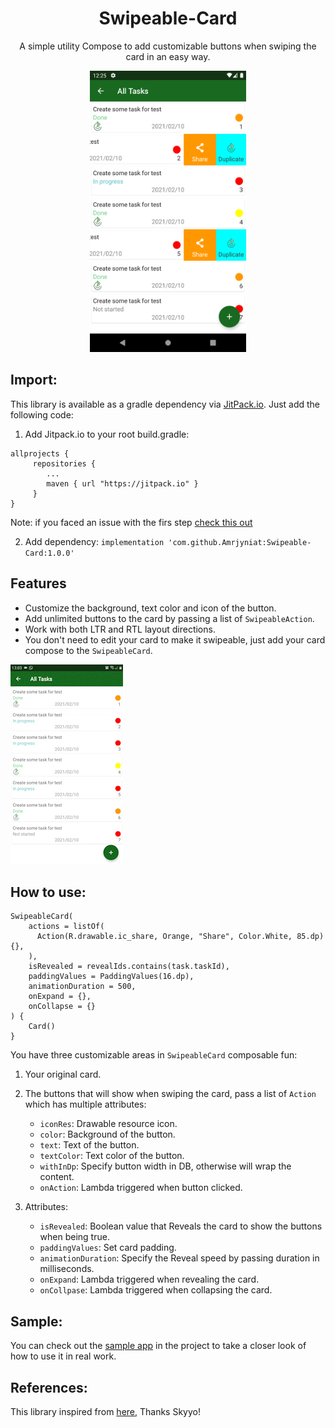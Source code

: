 <h1 align="center">Swipeable-Card</h1>

<p align="center">A simple utility Compose to add customizable buttons when swiping the card in an easy way.</p>




<p align="center">
<img src="https://github.com/Amrjyniat/Swipeable-Card/blob/master/previews/Screenshot.png" width="250" height="450"/>
</p>


## Import:

This library is available as a gradle dependency via [JitPack.io](http://JitPack.io "JitPack.io"). Just add the following code:
1. Add Jitpack.io to your root build.gradle:
```
allprojects {
     repositories {
     	...
     	maven { url "https://jitpack.io" }
     }
}
```
Note: if you faced an issue with the firs step [check this out](https://stackoverflow.com/questions/69163511/build-was-configured-to-prefer-settings-repositories-over-project-repositories-b) 

2. Add dependency:
  `implementation 'com.github.Amrjyniat:Swipeable-Card:1.0.0'`


## Features
- Customize the background, text color and icon of the button.
- Add unlimited buttons to the card by passing a list of `SwipeableAction`.
- Work with both LTR and RTL layout directions.
- You don't need to edit your card to make it swipeable, just add your card compose to the `SwipeableCard`.

![Alt Text](https://github.com/Amrjyniat/Swipeable-Card/blob/master/previews/video.gif)

## How to use:
	SwipeableCard(
		actions = listOf(
		  Action(R.drawable.ic_share, Orange, "Share", Color.White, 85.dp){},
		),
		isRevealed = revealIds.contains(task.taskId),
		paddingValues = PaddingValues(16.dp),
		animationDuration = 500,
		onExpand = {},
		onCollapse = {}
	) { 
		Card() 
	}

You have three customizable areas in `SwipeableCard` composable fun:
1. Your original card.

2. The buttons that will show when swiping the card, pass a list of `Action` which has multiple attributes:
	- `iconRes`: Drawable resource icon.
	- `color`: Background of the button.
	- `text`: Text of the button.
	- `textColor`: Text color of the button.
	- `withInDp`: Specify button width in DB, otherwise will wrap the content. 
	- `onAction`: Lambda triggered when button clicked. 

3. Attributes:
	- `isRevealed`: Boolean value that Reveals the card to show the buttons when being true.
	- `paddingValues`: Set card padding.
	- `animationDuration`: Specify the Reveal speed by passing duration in milliseconds. 
	- `onExpand`:  Lambda triggered when revealing the card.
	- `onCollpase`:  Lambda triggered when collapsing the card.

## Sample:

You can check out the [sample app](https://github.com/Amrjyniat/Swipeable-Card/tree/master/app/src/main "sample app") in the project to take a closer look of how to use it in real work.

## References:
This library inspired from [here](https://proandroiddev.com/swipe-to-reveal-in-jetpack-compose-6ffa8928a4c2), Thanks Skyyo!
